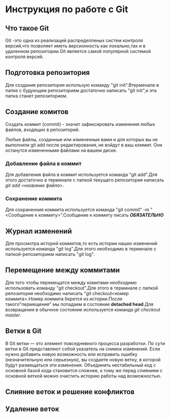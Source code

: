 # Инструкция по работе с Git

## Что такое Git

Git -это одна из реализаций распределленых систем контроля версий,что позволяет иметь версионность как локально,так и в удаленном репозитории.Git является самой популярной системой контроля версий.

## Подготовка репозитория

Для создания репозитория использую команду "git init".Втерменале в папке с будующим репозиторием достаточно написать "git init",и эта папка станет репозиторием.

## Создание комитов

Создать коммит (commit) - значит зафиксировать изменения любых файлов, входящих в репозиторий.

Любые файлы, созданные или измененные вами и для которых вы не выполнили git add после редактирования, не войдут в ваш коммит. Они останутся измененными файлами на вашем диске.

### Добавление файла в коммит
Для добавления файла в коммит используется команда "git add".Для этого достаточно в терменале с папкой текущего репозитория написать *git add <название файла>*.

### Сохранение коммита
Для сохраненния коммита используется команда "git commit" -m "<Сообщение к коммиту>".Сообщение к коммиту писать ***ОБЯЗАТЕЛЬНО***

## Журнал изменений

Для просмотра историй коммитов,то есть истории наших изменений используется команда "git log".Для этого необходимо в терменале с папкой-репозиторием написать "git log".

## Перемещение между коммитами
Для того чтобы перемещатся между комитами необходимо использовать команду "git checkout".Для этого в терминале с папкой репозитория необходимо написать "git checkout<номер коммита>.Номер коммита берется из истории.После такого"пермещения" мы попадаем в состояние **detached head**.Для возвращения в обычное состояние используется команда *git checkout master*.


## Ветки в Git

В Git ветки — это элемент повседневного процесса разработки. По сути ветки в Git представляют собой указатель на снимок изменений. Если нужно добавить новую возможность или исправить ошибку (незначительную или серьезную), вы создаете новую ветку, в которой будут размещаться эти изменения. Объединить нестабильный код с основной базой кода становится сложнее, к тому же перед слиянием с основной веткой можно очистить историю работы над возможностью.

## Слияние веток и решение конфликтов

## Удаление веток